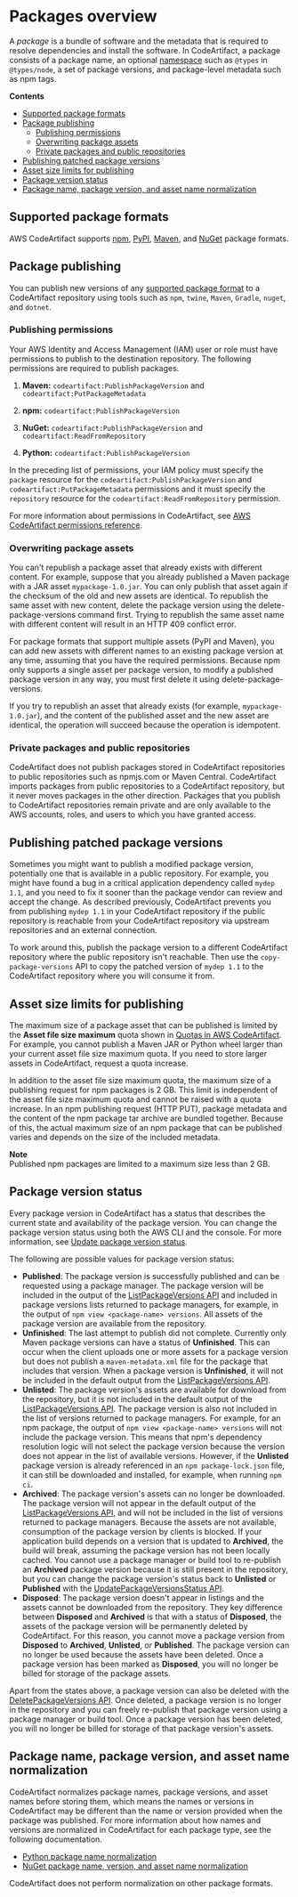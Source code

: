 # Packages overview<a name="packages-overview"></a>

A *package* is a bundle of software and the metadata that is required to resolve dependencies and install the software\. In CodeArtifact, a package consists of a package name, an optional [namespace](codeartifact-concepts.md#welcome-concepts-package-namespace) such as `@types` in `@types/node`, a set of package versions, and package\-level metadata such as npm tags\.

**Contents**
+ [Supported package formats](#supported-package-formats)
+ [Package publishing](#package-publishing)
  + [Publishing permissions](#package-publishing-permissions)
  + [Overwriting package assets](#package-publishing-overwrite-assets)
  + [Private packages and public repositories](#package-publishing-upstreams-direct)
+ [Publishing patched package versions](#package-publishing-patched-versions)
+ [Asset size limits for publishing](#package-publishing-asset-size-limits)
+ [Package version status](#package-version-status)
+ [Package name, package version, and asset name normalization](#package-name-normalization)

## Supported package formats<a name="supported-package-formats"></a>

AWS CodeArtifact supports [npm](using-npm.md), [PyPI](using-python.md), [Maven](using-maven.md), and [NuGet](using-nuget.md) package formats\.

## Package publishing<a name="package-publishing"></a>

 You can publish new versions of any [supported package format](#supported-package-formats) to a CodeArtifact repository using tools such as `npm`, `twine`, `Maven`, `Gradle`, `nuget`, and `dotnet`\. 

### Publishing permissions<a name="package-publishing-permissions"></a>

Your AWS Identity and Access Management \(IAM\) user or role must have permissions to publish to the destination repository\. The following permissions are required to publish packages\.

1. **Maven:** `codeartifact:PublishPackageVersion` and `codeartifact:PutPackageMetadata`

1. **npm:** `codeartifact:PublishPackageVersion`

1. **NuGet:** `codeartifact:PublishPackageVersion` and `codeartifact:ReadFromRepository`

1. **Python:** `codeartifact:PublishPackageVersion`

In the preceding list of permissions, your IAM policy must specify the `package` resource for the `codeartifact:PublishPackageVersion` and `codeartifact:PutPackageMetadata` permissions and it must specify the `repository` resource for the `codeartifact:ReadFromRepository` permission\.

For more information about permissions in CodeArtifact, see [AWS CodeArtifact permissions reference](auth-and-access-control-permissions-reference.md)\.

### Overwriting package assets<a name="package-publishing-overwrite-assets"></a>

 You can't republish a package asset that already exists with different content\. For example, suppose that you already published a Maven package with a JAR asset `mypackage-1.0.jar`\. You can only publish that asset again if the checksum of the old and new assets are identical\. To republish the same asset with new content, delete the package version using the delete\-package\-versions command first\. Trying to republish the same asset name with different content will result in an HTTP 409 conflict error\. 

 For package formats that support multiple assets \(PyPI and Maven\), you can add new assets with different names to an existing package version at any time, assuming that you have the required permissions\. Because npm only supports a single asset per package version, to modify a published package version in any way, you must first delete it using delete\-package\-versions\. 

 If you try to republish an asset that already exists \(for example, `mypackage-1.0.jar`\), and the content of the published asset and the new asset are identical, the operation will succeed because the operation is idempotent\. 

### Private packages and public repositories<a name="package-publishing-upstreams-direct"></a>

 CodeArtifact does not publish packages stored in CodeArtifact repositories to public repositories such as npmjs\.com or Maven Central\. CodeArtifact imports packages from public repositories to a CodeArtifact repository, but it never moves packages in the other direction\. Packages that you publish to CodeArtifact repositories remain private and are only available to the AWS accounts, roles, and users to which you have granted access\.

## Publishing patched package versions<a name="package-publishing-patched-versions"></a>

 Sometimes you might want to publish a modified package version, potentially one that is available in a public repository\. For example, you might have found a bug in a critical application dependency called `mydep 1.1`, and you need to fix it sooner than the package vendor can review and accept the change\. As described previously, CodeArtifact prevents you from publishing `mydep 1.1` in your CodeArtifact repository if the public repository is reachable from your CodeArtifact repository via upstream repositories and an external connection\.

To work around this, publish the package version to a different CodeArtifact repository where the public repository isn't reachable\. Then use the `copy-package-versions` API to copy the patched version of `mydep 1.1` to the CodeArtifact repository where you will consume it from\. 

## Asset size limits for publishing<a name="package-publishing-asset-size-limits"></a>

The maximum size of a package asset that can be published is limited by the **Asset file size maximum** quota shown in [Quotas in AWS CodeArtifact](service-limits.md)\. For example, you cannot publish a Maven JAR or Python wheel larger than your current asset file size maximum quota\. If you need to store larger assets in CodeArtifact, request a quota increase\.

In addition to the asset file size maximum quota, the maximum size of a publishing request for npm packages is 2 GB\. This limit is independent of the asset file size maximum quota and cannot be raised with a quota increase\. In an npm publishing request \(HTTP PUT\), package metadata and the content of the npm package tar archive are bundled together\. Because of this, the actual maximum size of an npm package that can be published varies and depends on the size of the included metadata\.

**Note**  
Published npm packages are limited to a maximum size less than 2 GB\.

## Package version status<a name="package-version-status"></a>

Every package version in CodeArtifact has a status that describes the current state and availability of the package version\. You can change the package version status using both the AWS CLI and the console\. For more information, see [Update package version status](update-package-version-status.md)\. 

The following are possible values for package version status:
+  **Published**: The package version is successfully published and can be requested using a package manager\. The package version will be included in the output of the [ListPackageVersions API](https://docs.aws.amazon.com/codeartifact/latest/APIReference/API_ListPackageVersions.html) and included in package versions lists returned to package managers, for example, in the output of `npm view <package-name> versions`\. All assets of the package version are available from the repository\. 
+  **Unfinished**: The last attempt to publish did not complete\. Currently only Maven package versions can have a status of **Unfinished**\. This can occur when the client uploads one or more assets for a package version but does not publish a `maven-metadata.xml` file for the package that includes that version\. When a package version is **Unfinished**, it will not be included in the default output from the [ListPackageVersions API](https://docs.aws.amazon.com/codeartifact/latest/APIReference/API_ListPackageVersions.html)\. 
+  **Unlisted**: The package version's assets are available for download from the repository, but it is not included in the default output of the [ListPackageVersions API](https://docs.aws.amazon.com/codeartifact/latest/APIReference/API_ListPackageVersions.html)\. The package version is also not included in the list of versions returned to package managers\. For example, for an npm package, the output of `npm view <package-name> versions` will not include the package version\. This means that npm's dependency resolution logic will not select the package version because the version does not appear in the list of available versions\. However, if the **Unlisted** package version is already referenced in an `npm package-lock.json` file, it can still be downloaded and installed, for example, when running `npm ci`\. 
+  **Archived**: The package version's assets can no longer be downloaded\. The package version will not appear in the default output of the [ListPackageVersions API](https://docs.aws.amazon.com/codeartifact/latest/APIReference/API_ListPackageVersions.html), and will not be included in the list of versions returned to package managers\. Because the assets are not available, consumption of the package version by clients is blocked\. If your application build depends on a version that is updated to **Archived**, the build will break, assuming the package version has not been locally cached\. You cannot use a package manager or build tool to re\-publish an **Archived** package version because it is still present in the repository, but you can change the package version's status back to **Unlisted** or **Published** with the [UpdatePackageVersionsStatus API](https://docs.aws.amazon.com/codeartifact/latest/APIReference/API_UpdatePackageVersionsStatus.html)\. 
+  **Disposed**: The package version doesn't appear in listings and the assets cannot be downloaded from the repository\. They key difference between **Disposed** and **Archived** is that with a status of **Disposed**, the assets of the package version will be permanently deleted by CodeArtifact\. For this reason, you cannot move a package version from **Disposed** to **Archived**, **Unlisted**, or **Published**\. The package version can no longer be used because the assets have been deleted\. Once a package version has been marked as **Disposed**, you will no longer be billed for storage of the package assets\. 

 Apart from the states above, a package version can also be deleted with the [DeletePackageVersions API](https://docs.aws.amazon.com/codeartifact/latest/APIReference/API_DeletePackageVersions.html)\. Once deleted, a package version is no longer in the repository and you can freely re\-publish that package version using a package manager or build tool\. Once a package version has been deleted, you will no longer be billed for storage of that package version's assets\. 

## Package name, package version, and asset name normalization<a name="package-name-normalization"></a>

CodeArtifact normalizes package names, package versions, and asset names before storing them, which means the names or versions in CodeArtifact may be different than the name or version provided when the package was published\. For more information about how names and versions are normalized in CodeArtifact for each package type, see the following documentation\.
+ [Python package name normalization](python-name-normalization.md)
+ [NuGet package name, version, and asset name normalization](nuget-name-normalization.md)

CodeArtifact does not perform normalization on other package formats\.